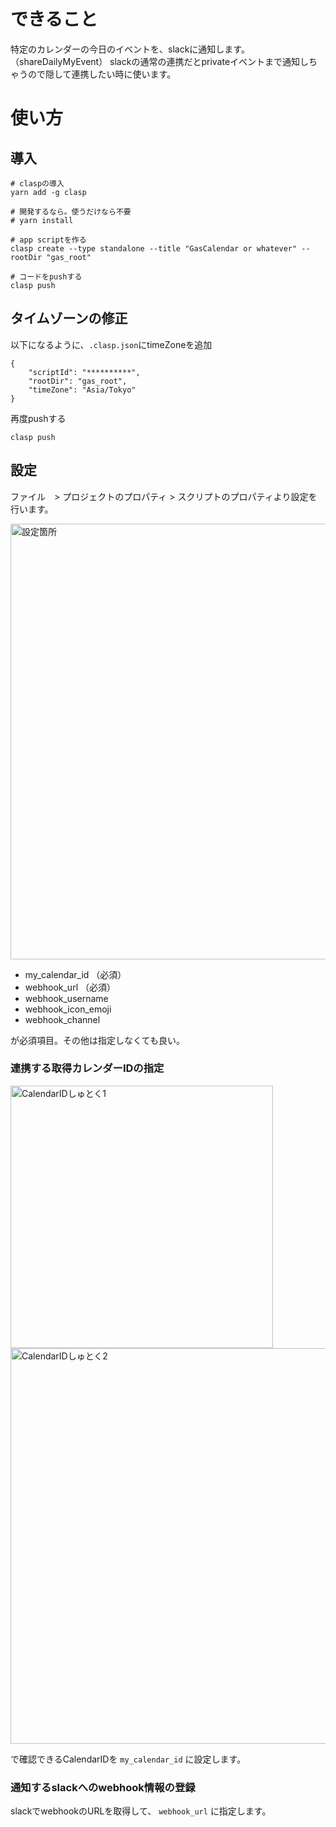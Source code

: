 # できること
特定のカレンダーの今日のイベントを、slackに通知します。 （shareDailyMyEvent）
slackの通常の連携だとprivateイベントまで通知しちゃうので隠して連携したい時に使います。

# 使い方

## 導入
```
# claspの導入
yarn add -g clasp

# 開発するなら。使うだけなら不要
# yarn install 

# app scriptを作る
clasp create --type standalone --title "GasCalendar or whatever" --rootDir "gas_root"

# コードをpushする
clasp push
```

## タイムゾーンの修正
以下になるように、`.clasp.json`にtimeZoneを追加
```
{
    "scriptId": "**********",
    "rootDir": "gas_root",
    "timeZone": "Asia/Tokyo"
}
```

再度pushする

```
clasp push
```

## 設定
ファイル　> プロジェクトのプロパティ > スクリプトのプロパティより設定を行います。

<img width="697" alt="設定箇所" src="https://user-images.githubusercontent.com/4531125/86230886-ae498e00-bbcc-11ea-9848-f2ddbc27c1c0.png">


- my_calendar_id （必須）
- webhook_url （必須）
- webhook_username
- webhook_icon_emoji
- webhook_channel

が必須項目。その他は指定しなくても良い。

### 連携する取得カレンダーIDの指定

<img width="420" alt="CalendarIDしゅとく1" src="https://user-images.githubusercontent.com/4531125/86228681-9fada780-bbc9-11ea-9c60-956041ce49a8.png">

<img width="633" alt="CalendarIDしゅとく2" src="https://user-images.githubusercontent.com/4531125/86228705-a9370f80-bbc9-11ea-83ca-1439a6c31b63.png">

で確認できるCalendarIDを `my_calendar_id` に設定します。

### 通知するslackへのwebhook情報の登録
slackでwebhookのURLを取得して、 `webhook_url` に指定します。